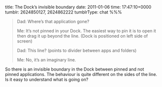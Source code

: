 title: The Dock’s invisible boundary
date: 2011-01-06
time: 17:47:10+0000
tumblr: 2624850127, 2624862222
tumblrType: chat
%%%

> Dad: Where’s that application gone?
>
> Me: It’s not pinned in your Dock. The easiest way to pin it is to open it then drag it up beyond the line. (Dock is positioned on left side of screen)
>
> Dad: This line? (points to divider between apps and folders)
>
> Me: No, it’s an imaginary line.

So there is an invisible boundary in the Dock between pinned and not pinned applications. The behaviour is quite different on the sides of the line. Is it easy to understand what is going on?
